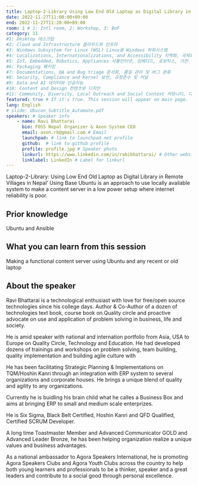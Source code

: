 ```yaml
---
title: Laptop-2-Library Using Low End Old Laptop as Digital Library in Remote Villages in Nepal’ Using Base Ubuntu
date: 2022-11-27T11:00:00+09:00
end: 2022-11-27T11:20:00+09:00
room: 1 # 1: Intl room, 2: Workshop, 3: BoF
category: 11
#1: Desktop 데스크탑
#2: Cloud and Infrastructure 클라우드와 인프라
#3: Windows Subsystem for Linux (WSL) Linux용 Windows 하위시스템
#4: Localizations, Internationalizations, and Accessibility 지역화, 국제화 및 접근성
#5: IoT, Embedded, Robotics, Appliances 사물인터넷, 임베디드, 로보틱스, 가전
#6: Packaging 패키징
#7: Documentations, QA and Bug triage 문서화, 품질 관리 및 버그 분류
#8: Security, Compliance and Kernel 보안, 규정준수 및 커널
#9: Data and AI 데이터와 인공지능
#10: Content and Design 컨텐츠와 디지인
#11: Community, Diversity, Local Outreach and Social Context 커뮤니티, 다양성, 지역 사회 협력과 사회적 관점
featured: true # If it's true. This session will appear on main page.
lang: English
# slide: Ubucon_Subtitle_Automate.pdf
speakers: # Speaker info
    - name: Ravi Bhattarai
      bio: FOSS Nepal Organizer & Axon System CEO
      email: axon.rb@gmail.com # Email
      launchpad: # link to launchpad.net profile
      github:  # link to github profile
      profile: profile.jpg # Speaker photo
      linkurl: https://www.linkedin.com/in/rabibhattarai/ # Other website link url
      linklabel: LinkedIn # Label for linkurl
---
```

Laptop-2-Library: Using Low End Old Laptop as Digital Library in Remote Villages in Nepal’ Using Base Ubuntu is an approach to use locally available system to make a content server in a low power setup where internet reliability is poor.

## Prior knowledge
Ubuntu and Ansible

## What you can learn from this session
Making a functional content server using Ubuntu and any recent or old laptop

## About the speaker
Ravi Bhattarai is a technological enthusiast with love for free/open source technologies since his college days. Author & Co-Author of a dozen of technologies text book, course book on Quality circle and proactive advocate on use and application of problem solving in business, life and society.

He is amid speaker with national and internation portfolio from Asia, USA to Europe on Quality Circle, Technology and Education. He had developed dozens of trainings and workshops on problem solving, team building, quality implementation and building agile culture with

He has been facilitating Strategic Planning & Implementations on TQM/Hoshin Kanri through an integration with ERP system to several organizations and corporate houses. He brings a unique blend of quality and agility to any organizations.

Currently he is buidling his brain child what he calles a Business Box and aims at bringing ERP to small and medium scale enterprizes.

He is Six Sigma, Black Belt Certified, Hoshin Kanri and QFD Qualified, Certified SCRUM Developer.

A long time Toastmaster Member and Advanced Communicator GOLD and Advanced Leader Bronze, he has been helping organization realize a unique values and business advantages.

As a national ambassador to Agora Speakers International, he is promoting Agora Speakers Clubs and Agora Youth Clubs across the country to help both young learners and professionals to be a thinker, speaker and a great leaders and contribute to a social good through personal excellence.
